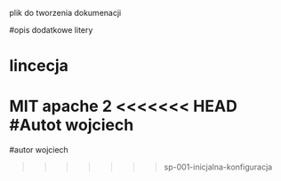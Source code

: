 plik do tworzenia dokumenacji 

#opis
dodatkowe litery 

# lincecja
MIT
apache 2
<<<<<<< HEAD
#Autot
wojciech 
=======
#autor
wojciech
>>>>>>> sp-001-inicjalna-konfiguracja
